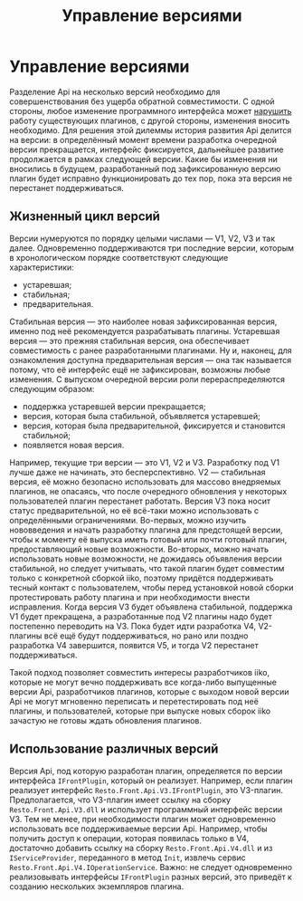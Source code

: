 ﻿---
title: Управление версиями
layout: basic
---
# Управление версиями #

Разделение Api на несколько версий необходимо для совершенствования без ущерба обратной совместимости. С одной стороны, любое изменение программного интерфейса может [нарушить](http://blogs.msdn.com/b/ericlippert/archive/2012/01/09/every-public-change-is-a-breaking-change.aspx) работу существующих плагинов, с другой стороны, изменения вносить необходимо. Для решения этой дилеммы история развития Api делится на версии: в определённый момент времени разработка очередной версии прекращается, интерфейс фиксируется, дальнейшее развитие продолжается в рамках следующей версии. Какие бы изменения ни вносились в будущем, разработанный под зафиксированную версию плагин будет исправно функционировать до тех пор, пока эта версия не перестанет поддерживаться.

## Жизненный цикл версий ##
Версии нумеруются по порядку целыми числами — V1, V2, V3 и так далее. Одновременно поддерживаются три последние версии, которым в хронологическом порядке соответствуют следующие характеристики:

- устаревшая;
- стабильная;
- предварительная.

Стабильная версия — это наиболее новая зафиксированная версия, именно под неё рекомендуется разрабатывать плагины. Устаревшая версия — это прежняя стабильная версия, она обеспечивает совместимость с ранее разработанными плагинами. Ну и, наконец, для ознакомления доступна предварительная версия — она так называется потому, что её интерфейс ещё не зафиксирован, возможны любые изменения. С выпуском очередной версии роли перераспределяются следующим образом:

- поддержка устаревшей версии прекращается;
- версия, которая была стабильной, объявляется устаревшей;
- версия, которая была предварительной, фиксируется и становится стабильной;
- появляется новая версия.

Например, текущие три версии — это V1, V2 и V3. Разработку под V1 лучше даже не начинать, это бесперспективно. V2 — стабильная версия, её можно безопасно использовать для массово внедряемых плагинов, не опасаясь, что после очередного обновления у некоторых пользователей плагин перестанет работать. Версия V3 пока носит статус предварительной, но её всё-таки можно использовать с определёнными ограничениями. Во-первых, можно изучить нововведения и начать разработку плагина для предстоящей версии, чтобы к моменту её выпуска иметь готовый или почти готовый плагин, предоставляющий новые возможности. Во-вторых, можно начать использовать новые возможности, не дожидаясь объявления версии стабильной, но следует учитывать, что такой плагин будет совместим только с конкретной сборкой iiko, поэтому придётся поддерживать тесный контакт с пользователем, чтобы перед установкой новой сборки протестировать работу плагина и при необходимости внести исправления. Когда версия V3 будет объявлена стабильной, поддержка V1 будет прекращена, а разработанные под V2 плагины надо будет постепенно переводить на V3. Пока будет идти разработка V4, V2-плагины всё ещё будут поддерживаться, но рано или поздно разработка V4 завершится, появится V5, и тогда V2 перестанет поддерживаться.

Такой подход позволяет совместить интересы разработчиков iiko, которые не могут вечно поддерживать все когда-либо выпущенные версии Api, разработчиков плагинов, которые с выходом новой версии Api не могут мгновенно переписать и перетестировать под неё плагины, и пользователей, которые при выпуске новых сборок iiko зачастую не готовы ждать обновления плагинов.

## Использование различных версий ##
Версия Api, под которую разработан плагин, определяется по версии интерфейса `IFrontPlugin`, который он реализует. Например, если плагин реализует интерфейс `Resto.Front.Api.V3.IFrontPlugin`, это V3-плагин. Предполагается, что V3-плагин имеет ссылку на сборку `Resto.Front.Api.V3.dll` и использует программный интерфейс версии V3. Тем не менее, при необходимости плагин может одновременно использовать все поддерживаемые версии Api. Например, чтобы получить доступ к операции, которая появилась только в V4, достаточно добавить ссылку на сборку `Resto.Front.Api.V4.dll` и из `IServiceProvider`, переданного в метод `Init`, извлечь сервис `Resto.Front.Api.V4.IOperationService`. Важно: не следует одновременно реализовывать интерфейсы `IFrontPlugin` разных версий, это приведёт к созданию нескольких экземпляров плагина. 